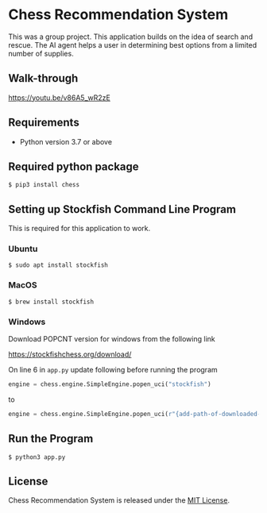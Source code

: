 # Chess Recommendation System 
This was a group project. This application builds on the idea of search and rescue. The AI agent helps a user in determining best options from a limited number of supplies.

## Walk-through
https://youtu.be/v86A5_wR2zE

## Requirements
- Python version 3.7 or above

## Required python package
```
$ pip3 install chess
```

## Setting up Stockfish Command Line Program
This is required for this application to work.

### Ubuntu
```
$ sudo apt install stockfish
```

### MacOS
```
$ brew install stockfish
```

### Windows
Download POPCNT version for windows from the following link

https://stockfishchess.org/download/

On line 6 in `app.py` update following before running the program

```python
engine = chess.engine.SimpleEngine.popen_uci("stockfish")
```
to

```python
engine = chess.engine.SimpleEngine.popen_uci(r"{add-path-of-downloaded-stockfish-folder}\{add-file-name-of-executable}.exe")
```

## Run the Program
```
$ python3 app.py
```


## License
Chess Recommendation System is released under the [MIT License](https://opensource.org/licenses/MIT).
